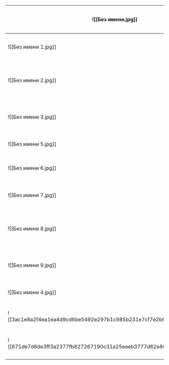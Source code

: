 | ![[Без имени.jpg]]                                                        | [27" Монитор Samsung Odyssey G5 C27G55TQWI черный](https://dns-shop.ru/q/1684131)                                                                                           |
| ------------------------------------------------------------------------- | --------------------------------------------------------------------------------------------------------------------------------------------------------------------------- |
| ![[Без имени 1.jpg]]                                                      | [Корпус Cougar Duoface Pro RGB [CGR-5AD1B-RGB ] черный](https://dns-shop.ru/q/5083436)                                                                                      |
| ![[Без имени 2.jpg]]                                                      | [Кулер для процессора DEEPCOOL AK620 [LGA1700] [R-AK620-BKNNMT-G]](https://dns-shop.ru/q/4898015)                                                                           |
| ![[Без имени 3.jpg]]                                                      | [Блок питания DEEPCOOL PX850G [R-PX850G-FC0B-EU]](https://dns-shop.ru/q/5089961)                                                                                            |
| ![[Без имени 5.jpg]]                                                      | [Процессор Intel Core i5-13600K OEM](https://dns-shop.ru/q/5076186)                                                                                                         |
| ![[Без имени 6.jpg]]                                                      | [1000 ГБ SSD M.2 накопитель Samsung 980 PRO [MZ-V8P1T0BW]](https://dns-shop.ru/q/5063423)                                                                                   |
| ![[Без имени 7.jpg]]                                                      | [Материнская плата MSI MAG Z690 TOMAHAWK WIFI](https://dns-shop.ru/q/4880513)                                                                                               |
| ![[Без имени 8.jpg]]                                                      | [Оперативная память Kingston Fury Beast Black AMD [KF560C36BBEK2-32] 32 ГБ](https://dns-shop.ru/q/5074977)                                                                  |
| ![[Без имени 9.jpg]]                                                      | [Видеокарта Palit GeForce RTX 4070 Ti GameRock OC [NED407TU19K9-1045G]](https://dns-shop.ru/q/5090584)                                                                      |
| ![[Без имени 4.jpg]]                                                      | [Внешняя звуковая карта Creative Sound BlasterX G6](https://dns-shop.ru/q/1282493)                                                                                          |
| ![[3ac1e8a2f4ea1ea4d9cd6be5492e297b1c985b231e7cf7e2b659a0585fc6cd27.jpg]] | [Мышь проводная Razer Basilisk V3 [RZ01-04000100-R3M1] черный](https://www.dns-shop.ru/product/fc0e65974a8fed20/mys-provodnaa-razer-basilisk-v3-rz01-04000100-r3m1-cernyj/) |
| ![[671de7d6de3ff3a2377fb827267190c31a25eeeb3777d62e86b9763ee5d0f9c8.jpg]] | [Проводные наушники Razer BlackShark V2 X черный](https://www.dns-shop.ru/product/98991715f848ed20/provodnye-nausniki-razer-blackshark-v2-x-cernyj/)                        |
|                                                                           |                                                                                                                                                                             |
